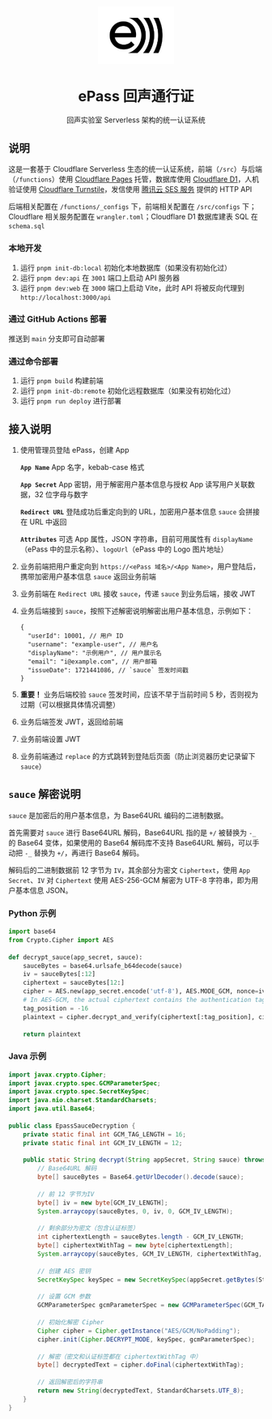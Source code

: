 <div align="center">

<img src="./docs/images/epass-black.png" width="150">

# ePass 回声通行证

回声实验室 Serverless 架构的统一认证系统

</div>

## 说明

这是一套基于 Cloudflare Serverless 生态的统一认证系统，前端（`/src`）与后端（`/functions`）使用 [Cloudflare Pages](https://developers.cloudflare.com/pages) 托管，数据库使用 [Cloudflare D1](https://developers.cloudflare.com/d1/)，人机验证使用 [Cloudflare Turnstile](https://developers.cloudflare.com/turnstile/)，发信使用 [腾讯云 SES 服务](https://cloud.tencent.com/product/ses) 提供的 HTTP API

后端相关配置在 `/functions/_configs` 下，前端相关配置在 `/src/configs` 下；Cloudflare 相关服务配置在 `wrangler.toml`；Cloudflare D1 数据库建表 SQL 在 `schema.sql`

### 本地开发

1. 运行 `pnpm init-db:local` 初始化本地数据库（如果没有初始化过）
2. 运行 `pnpm dev:api` 在 `3001` 端口上启动 API 服务器
3. 运行 `pnpm dev:web` 在 `3000` 端口上启动 Vite，此时 API 将被反向代理到 `http://localhost:3000/api`

### 通过 GitHub Actions 部署

推送到 `main` 分支即可自动部署

### 通过命令部署

1. 运行 `pnpm build` 构建前端
2. 运行 `pnpm init-db:remote` 初始化远程数据库（如果没有初始化过）
3. 运行 `pnpm run deploy` 进行部署

## 接入说明

1. 使用管理员登陆 ePass，创建 App

   **`App Name`** App 名字，kebab-case 格式

   **`App Secret`** App 密钥，用于解密用户基本信息与授权 App 读写用户关联数据，32 位字母与数字

   **`Redirect URL`** 登陆成功后重定向到的 URL，加密用户基本信息 `sauce` 会拼接在 URL 中返回

   **`Attributes`** 可选 App 属性，JSON 字符串，目前可用属性有 `displayName`（ePass 中的显示名称）、`logoUrl`（ePass 中的 Logo 图片地址）

2. 业务前端把用户重定向到 `https://<ePass 域名>/<App Name>`，用户登陆后，携带加密用户基本信息 `sauce` 返回业务前端
3. 业务前端在 `Redirect URL` 接收 `sauce`，传递 `sauce` 到业务后端，接收 JWT
4. 业务后端接到 `sauce`，按照下述解密说明解密出用户基本信息，示例如下：
   ```jsonc
   {
     "userId": 10001, // 用户 ID
     "username": "example-user", // 用户名
     "displayName": "示例用户", // 用户展示名
     "email": "i@example.com", // 用户邮箱
     "issueDate": 1721441086, // `sauce` 签发时间戳
   }
   ```
5. **重要！** 业务后端校验 `sauce` 签发时间，应该不早于当前时间 5 秒，否则视为过期（可以根据具体情况调整）
6. 业务后端签发 JWT，返回给前端
7. 业务前端设置 JWT
8. 业务前端通过 `replace` 的方式跳转到登陆后页面（防止浏览器历史记录留下 `sauce`）

## `sauce` 解密说明

`sauce` 是加密后的用户基本信息，为 Base64URL 编码的二进制数据。

首先需要对 `sauce` 进行 Base64URL 解码，Base64URL 指的是 `+/` 被替换为 `-_` 的 Base64 变体，如果使用的 Base64 解码库不支持 Base64URL 解码，可以手动把 `-_` 替换为 `+/`，再进行 Base64 解码。

解码后的二进制数据前 12 字节为 `IV`，其余部分为密文 `Ciphertext`，使用 `App Secret`、`IV` 对 `Ciphertext` 使用 AES-256-GCM 解密为 UTF-8 字符串，即为用户基本信息 JSON。

### Python 示例

```python
import base64
from Crypto.Cipher import AES

def decrypt_sauce(app_secret, sauce):
    sauceBytes = base64.urlsafe_b64decode(sauce)
    iv = sauceBytes[:12]
    ciphertext = sauceBytes[12:]
    cipher = AES.new(app_secret.encode('utf-8'), AES.MODE_GCM, nonce=iv)
    # In AES-GCM, the actual ciphertext contains the authentication tag at the end (last 16 bytes)
    tag_position = -16
    plaintext = cipher.decrypt_and_verify(ciphertext[:tag_position], ciphertext[tag_position:])

    return plaintext
```

### Java 示例

```java
import javax.crypto.Cipher;
import javax.crypto.spec.GCMParameterSpec;
import javax.crypto.spec.SecretKeySpec;
import java.nio.charset.StandardCharsets;
import java.util.Base64;

public class EpassSauceDecryption {
    private static final int GCM_TAG_LENGTH = 16;
    private static final int GCM_IV_LENGTH = 12;

    public static String decrypt(String appSecret, String sauce) throws Exception {
        // Base64URL 解码
        byte[] sauceBytes = Base64.getUrlDecoder().decode(sauce);

        // 前 12 字节为IV
        byte[] iv = new byte[GCM_IV_LENGTH];
        System.arraycopy(sauceBytes, 0, iv, 0, GCM_IV_LENGTH);

        // 剩余部分为密文（包含认证标签）
        int ciphertextLength = sauceBytes.length - GCM_IV_LENGTH;
        byte[] ciphertextWithTag = new byte[ciphertextLength];
        System.arraycopy(sauceBytes, GCM_IV_LENGTH, ciphertextWithTag, 0, ciphertextLength);

        // 创建 AES 密钥
        SecretKeySpec keySpec = new SecretKeySpec(appSecret.getBytes(StandardCharsets.UTF_8), "AES");

        // 设置 GCM 参数
        GCMParameterSpec gcmParameterSpec = new GCMParameterSpec(GCM_TAG_LENGTH * 8, iv);

        // 初始化解密 Cipher
        Cipher cipher = Cipher.getInstance("AES/GCM/NoPadding");
        cipher.init(Cipher.DECRYPT_MODE, keySpec, gcmParameterSpec);

        // 解密（密文和认证标签都在 ciphertextWithTag 中）
        byte[] decryptedText = cipher.doFinal(ciphertextWithTag);

        // 返回解密后的字符串
        return new String(decryptedText, StandardCharsets.UTF_8);
    }
}
```
